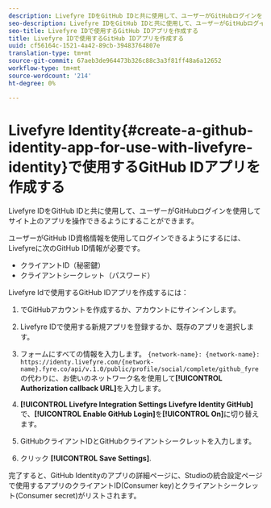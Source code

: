 ```yaml
---
description: Livefyre IDをGitHub IDと共に使用して、ユーザーがGitHubログインを使用してサイト上のアプリを操作できるようにすることができます。
seo-description: Livefyre IDをGitHub IDと共に使用して、ユーザーがGitHubログインを使用してサイト上のアプリを操作できるようにすることができます。
seo-title: Livefyre IDで使用するGitHub IDアプリを作成する
title: Livefyre IDで使用するGitHub IDアプリを作成する
uuid: cf56164c-1521-4a42-89cb-39483764807e
translation-type: tm+mt
source-git-commit: 67aeb3de964473b326c88c3a3f81ff48a6a12652
workflow-type: tm+mt
source-wordcount: '214'
ht-degree: 0%

---
```



# Livefyre Identity{#create-a-github-identity-app-for-use-with-livefyre-identity}で使用するGitHub IDアプリを作成する

Livefyre IDをGitHub IDと共に使用して、ユーザーがGitHubログインを使用してサイト上のアプリを操作できるようにすることができます。

ユーザーがGitHub ID資格情報を使用してログインできるようにするには、Livefyreに次のGitHub ID情報が必要です。

* クライアントID（秘密鍵）
* クライアントシークレット（パスワード）

Livefyre Idで使用するGitHub IDアプリを作成するには：

1. [](https://github.com/settings/developers)でGitHubアカウントを作成するか、アカウントにサインインします。
1. Livefyre IDで使用する新規アプリを登録するか、既存のアプリを選択します。
1. フォームにすべての情報を入力します。 `{network-name}: {network-name}: https://identy.livefyre.com/{network-name}.fyre.co/api/v.1.0/public/profile/social/complete/github_fyre`の代わりに、お使いのネットワーク名を使用して&#x200B;**[!UICONTROL Authorization callback URL]**&#x200B;を入力します。

1. **[!UICONTROL Livefyre Integration Settings Livefyre Identity GitHub]**&#x200B;で、**[!UICONTROL Enable GitHub Login]**&#x200B;を&#x200B;**[!UICONTROL On]**&#x200B;に切り替えます。

1. GitHubクライアントIDとGitHubクライアントシークレットを入力します。
1. クリック **[!UICONTROL Save Settings]**.

完了すると、GitHub Identityのアプリの詳細ページに、Studioの統合設定ページで使用するアプリのクライアントID(Consumer key)とクライアントシークレット(Consumer secret)がリストされます。
